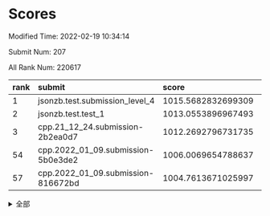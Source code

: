 # Scores

Modified Time: 2022-02-19 10:34:14

Submit Num: 207

All Rank Num: 220617

| rank |               submit               |       score        |       sigma        | pk_num |
| :--- | :--------------------------------- | :----------------- | :----------------- | :----- |
| 1    | jsonzb.test.submission_level_4     | 1015.5682832699309 | 0.8696496092315769 | 4262   |
| 2    | jsonzb.test.test_1                 | 1013.0553896967493 | 0.8154804140926223 | 4257   |
| 3    | cpp.21_12_24.submission-2b2ea0d7   | 1012.2692796731735 | 0.7809040372599371 | 4268   |
| 54   | cpp.2022_01_09.submission-5b0e3de2 | 1006.0069654788637 | 0.7234397788564366 | 4267   |
| 57   | cpp.2022_01_09.submission-816672bd | 1004.7613671025997 | 0.718872505652675  | 4268   |


<details>
<summary>全部</summary>

| rank |                 submit                 |       score        |       sigma        | pk_num |
| :--- | :------------------------------------- | :----------------- | :----------------- | :----- |
| 1    | jsonzb.test.submission_level_4         | 1015.5682832699309 | 0.8696496092315769 | 4262   |
| 2    | jsonzb.test.test_1                     | 1013.0553896967493 | 0.8154804140926223 | 4257   |
| 3    | cpp.21_12_24.submission-2b2ea0d7       | 1012.2692796731735 | 0.7809040372599371 | 4268   |
| 4    | gobigger.level_3.submission_level_3_19 | 1011.8185180376915 | 0.7840523436712885 | 4263   |
| 5    | gobigger.level_3.submission_level_3_4  | 1011.3538061698687 | 0.7706104576112991 | 4262   |
| 6    | gobigger.level_3.submission_level_3_2  | 1011.1679332071167 | 0.7966352466632967 | 4266   |
| 7    | gobigger.level_3.submission_level_3_32 | 1011.1040257773117 | 0.7714584766001187 | 4266   |
| 8    | gobigger.level_3.submission_level_3_35 | 1010.9861079092561 | 0.7673830422653476 | 4265   |
| 9    | gobigger.level_3.submission_level_3_25 | 1010.9530523091094 | 0.7562361242539803 | 4262   |
| 10   | gobigger.level_3.submission_level_3_27 | 1010.8402353415702 | 0.7820140182615961 | 4264   |
| 11   | gobigger.level_3.submission_level_3_12 | 1010.8362833744992 | 0.7419893033819062 | 4263   |
| 12   | gobigger.level_3.submission_level_3_47 | 1010.7665638712507 | 0.7573645599861749 | 4259   |
| 13   | gobigger.level_3.submission_level_3_10 | 1010.7570447245402 | 0.7614604090840549 | 4261   |
| 14   | gobigger.level_3.submission_level_3_17 | 1010.7246153974985 | 0.7624747821309236 | 4263   |
| 15   | gobigger.level_3.submission_level_3_7  | 1010.6796603591713 | 0.7754720689138045 | 4264   |
| 16   | gobigger.level_3.submission_level_3_15 | 1010.6647555055548 | 0.7797037021018989 | 4261   |
| 17   | gobigger.level_3.submission_level_3_29 | 1010.4121968932166 | 0.7318499572247231 | 4265   |
| 18   | gobigger.level_3.submission_level_3_48 | 1010.4094879110314 | 0.7703890379356325 | 4263   |
| 19   | gobigger.level_3.submission_level_3_33 | 1010.4005593640384 | 0.7764464431167035 | 4263   |
| 20   | gobigger.level_3.submission_level_3_22 | 1010.3924468178606 | 0.7589621095642037 | 4264   |
| 21   | gobigger.level_3.submission_level_3_36 | 1010.3603901759877 | 0.7373426580996087 | 4265   |
| 22   | gobigger.level_3.submission_level_3_46 | 1010.1788854946886 | 0.7666314849531735 | 4262   |
| 23   | gobigger.level_3.submission_level_3_44 | 1010.1340072244244 | 0.7708246833799282 | 4261   |
| 24   | gobigger.level_3.submission_level_3_5  | 1010.1218911612841 | 0.7587533023120178 | 4269   |
| 25   | gobigger.level_3.submission_level_3_14 | 1010.0623395581063 | 0.741105197598803  | 4268   |
| 26   | gobigger.level_3.submission_level_3_37 | 1010.0412154678119 | 0.7560188693215024 | 4268   |
| 27   | gobigger.level_3.submission_level_3_8  | 1010.0213108263472 | 0.7601518592414956 | 4266   |
| 28   | gobigger.level_3.submission_level_3_45 | 1009.923245471727  | 0.7588390734250177 | 4260   |
| 29   | gobigger.level_3.submission_level_3_6  | 1009.8461065133384 | 0.7525084039010909 | 4263   |
| 30   | gobigger.level_3.submission_level_3_13 | 1009.8172723552397 | 0.7585305668964509 | 4263   |
| 31   | gobigger.level_3.submission_level_3_9  | 1009.8153222333403 | 0.7724799081540087 | 4267   |
| 32   | gobigger.level_3.submission_level_3_1  | 1009.7731904625658 | 0.763751230814613  | 4263   |
| 33   | gobigger.level_3.submission_level_3_34 | 1009.7152289301473 | 0.7333064665420715 | 4261   |
| 34   | gobigger.level_3.submission_level_3_0  | 1009.711850788219  | 0.7654076930827904 | 4267   |
| 35   | gobigger.level_3.submission_level_3_21 | 1009.6566391391874 | 0.7688593568411795 | 4260   |
| 36   | gobigger.level_3.submission_level_3_39 | 1009.6493400453948 | 0.7490257797038918 | 4264   |
| 37   | gobigger.level_3.submission_level_3_43 | 1009.5159692141123 | 0.7525359375700275 | 4266   |
| 38   | gobigger.level_3.submission_level_3_49 | 1009.5027305783965 | 0.7602363419421486 | 4262   |
| 39   | gobigger.level_3.submission_level_3_11 | 1009.4834997576318 | 0.7455619622816815 | 4265   |
| 40   | gobigger.level_3.submission_level_3_38 | 1009.4307198877489 | 0.7611295128290689 | 4264   |
| 41   | gobigger.level_3.submission_level_3_23 | 1009.3435022138897 | 0.7237461728885434 | 4264   |
| 42   | gobigger.level_3.submission_level_3_26 | 1009.3368670350195 | 0.7574024759736238 | 4263   |
| 43   | gobigger.level_3.submission_level_3_16 | 1009.2699404628124 | 0.7559233332740488 | 4264   |
| 44   | gobigger.level_3.submission_level_3_41 | 1009.2431781638379 | 0.7563674722304934 | 4262   |
| 45   | gobigger.level_3.submission_level_3_30 | 1009.2269782152979 | 0.7358179552555962 | 4268   |
| 46   | gobigger.level_3.submission_level_3_40 | 1009.1917373715179 | 0.7550399258065094 | 4263   |
| 47   | gobigger.level_3.submission_level_3_42 | 1009.1147135981371 | 0.7297468150310903 | 4265   |
| 48   | gobigger.level_3.submission_level_3_31 | 1009.040545762428  | 0.7495573128044538 | 4262   |
| 49   | gobigger.level_3.submission_level_3_24 | 1009.0307784853768 | 0.7623777694756643 | 4262   |
| 50   | gobigger.level_3.submission_level_3_28 | 1008.8379938554989 | 0.7648421939978864 | 4267   |
| 51   | gobigger.level_3.submission_level_3_18 | 1008.7377397561601 | 0.7457899000385853 | 4259   |
| 52   | gobigger.level_3.submission_level_3_20 | 1008.337323988042  | 0.7467732404335405 | 4263   |
| 53   | gobigger.level_3.submission_level_3_3  | 1008.1671366073007 | 0.7400452906834933 | 4259   |
| 54   | cpp.2022_01_09.submission-5b0e3de2     | 1006.0069654788637 | 0.7234397788564366 | 4267   |
| 55   | gobigger.level_1.submission_level_1_43 | 1005.3508135612155 | 0.7250122686347966 | 4256   |
| 56   | gobigger.level_1.submission_level_1_36 | 1004.8525987527295 | 0.7121821629168638 | 4260   |
| 57   | cpp.2022_01_09.submission-816672bd     | 1004.7613671025997 | 0.718872505652675  | 4268   |
| 58   | gobigger.level_1.submission_level_1_45 | 1004.6112937289607 | 0.7243183314575321 | 4260   |
| 59   | gobigger.level_1.submission_level_1_34 | 1004.5855378578008 | 0.7220956635909529 | 4261   |
| 60   | gobigger.level_1.submission_level_1_7  | 1004.5029777364858 | 0.7200756905370572 | 4268   |
| 61   | gobigger.level_1.submission_level_1_21 | 1004.4260610010223 | 0.7189554403442117 | 4263   |
| 62   | gobigger.level_1.submission_level_1_42 | 1004.2578934728177 | 0.7237565256643884 | 4266   |
| 63   | gobigger.level_1.submission_level_1_23 | 1004.2102066472289 | 0.7217636985122181 | 4266   |
| 64   | gobigger.level_1.submission_level_1_26 | 1004.1788357521702 | 0.7052886731431615 | 4263   |
| 65   | gobigger.level_1.submission_level_1_0  | 1004.1510280759343 | 0.7205951827704332 | 4263   |
| 66   | gobigger.level_1.submission_level_1_25 | 1004.0193006109355 | 0.7196767329458377 | 4261   |
| 67   | gobigger.level_1.submission_level_1_38 | 1003.9811282058547 | 0.7119638625363727 | 4261   |
| 68   | gobigger.level_1.submission_level_1_46 | 1003.9523841592303 | 0.7208301644001901 | 4262   |
| 69   | gobigger.level_1.submission_level_1_15 | 1003.8148287020026 | 0.7112110432885407 | 4263   |
| 70   | gobigger.level_1.submission_level_1_37 | 1003.6437763297994 | 0.7098024149834169 | 4259   |
| 71   | gobigger.level_1.submission_level_1_30 | 1003.6367218190434 | 0.703039640722423  | 4264   |
| 72   | gobigger.level_1.submission_level_1_20 | 1003.590308833377  | 0.7150783628816171 | 4268   |
| 73   | gobigger.level_1.submission_level_1_40 | 1003.5465793727569 | 0.7259631517363794 | 4262   |
| 74   | gobigger.level_1.submission_level_1_17 | 1003.5341962990179 | 0.7202664101618979 | 4261   |
| 75   | gobigger.level_1.submission_level_1_1  | 1003.5303660126799 | 0.7090481656356397 | 4256   |
| 76   | gobigger.level_1.submission_level_1_10 | 1003.5213844239357 | 0.7151422625232602 | 4261   |
| 77   | gobigger.level_1.submission_level_1_8  | 1003.5118616546216 | 0.711806138596125  | 4271   |
| 78   | gobigger.level_1.submission_level_1_29 | 1003.4641112035597 | 0.724742663989477  | 4259   |
| 79   | gobigger.level_1.submission_level_1_32 | 1003.2791555671372 | 0.7192022360061804 | 4260   |
| 80   | gobigger.level_1.submission_level_1_41 | 1003.2730416697449 | 0.7088737132443528 | 4261   |
| 81   | gobigger.level_1.submission_level_1_6  | 1003.2714429953032 | 0.718901059407298  | 4260   |
| 82   | gobigger.level_1.submission_level_1_31 | 1003.2603172921164 | 0.7185862805353874 | 4268   |
| 83   | gobigger.level_1.submission_level_1_3  | 1003.1964651370015 | 0.7139692679228826 | 4259   |
| 84   | gobigger.level_1.submission_level_1_22 | 1003.0586197289923 | 0.7165577165962395 | 4265   |
| 85   | gobigger.level_1.submission_level_1_9  | 1003.0417792877888 | 0.7224090800642494 | 4264   |
| 86   | gobigger.level_1.submission_level_1_28 | 1003.0200019409476 | 0.7145665779913839 | 4266   |
| 87   | gobigger.level_1.submission_level_1_24 | 1002.992359214254  | 0.7220914173428551 | 4258   |
| 88   | gobigger.level_1.submission_level_1_11 | 1002.9553721349287 | 0.7180143442707717 | 4258   |
| 89   | gobigger.level_1.submission_level_1_16 | 1002.9542828080208 | 0.721436176591905  | 4262   |
| 90   | gobigger.level_1.submission_level_1_44 | 1002.8672893647924 | 0.711349110560076  | 4265   |
| 91   | gobigger.level_1.submission_level_1_2  | 1002.8414011182434 | 0.7087169914726222 | 4263   |
| 92   | gobigger.level_1.submission_level_1_12 | 1002.794695129052  | 0.7156763717863702 | 4266   |
| 93   | gobigger.level_1.submission_level_1_39 | 1002.768477442832  | 0.716961452243087  | 4262   |
| 94   | gobigger.level_1.submission_level_1_18 | 1002.7314351585529 | 0.6993970871050833 | 4264   |
| 95   | gobigger.level_1.submission_level_1_5  | 1002.6278018310294 | 0.7205032353556694 | 4266   |
| 96   | gobigger.level_1.submission_level_1_47 | 1002.5585411036635 | 0.7263672017343304 | 4255   |
| 97   | gobigger.level_1.submission_level_1_33 | 1002.5006521922578 | 0.709241380105354  | 4264   |
| 98   | gobigger.level_1.submission_level_1_27 | 1002.4993982159408 | 0.7133252650292641 | 4262   |
| 99   | gobigger.level_1.submission_level_1_13 | 1002.4984019801013 | 0.7252113049642259 | 4260   |
| 100  | gobigger.level_1.submission_level_1_49 | 1002.4828157094197 | 0.7156755582735435 | 4263   |
| 101  | gobigger.level_1.submission_level_1_48 | 1002.3579998549725 | 0.7194099545910309 | 4265   |
| 102  | gobigger.level_1.submission_level_1_14 | 1002.3578191828988 | 0.71797783828652   | 4262   |
| 103  | gobigger.level_1.submission_level_1_35 | 1002.2940272476682 | 0.7109269583048038 | 4261   |
| 104  | gobigger.level_1.submission_level_1_19 | 1001.5541193341444 | 0.7057411544871444 | 4262   |
| 105  | gobigger.level_1.submission_level_1_4  | 1000.9322638980956 | 0.7118494505014331 | 4261   |
| 106  | gobigger.random.submission_random_21   | 997.6545353113618  | 0.7021653120563991 | 4266   |
| 107  | gobigger.random.submission_random_14   | 997.5302416083531  | 0.7079286838010702 | 4263   |
| 108  | gobigger.random.submission_random_38   | 997.1816936805374  | 0.7033937445177983 | 4266   |
| 109  | gobigger.random.submission_random_41   | 997.1275046684198  | 0.7055879159385139 | 4261   |
| 110  | gobigger.random.submission_random_17   | 997.121190232363   | 0.7126035895641383 | 4263   |
| 111  | gobigger.random.submission_random_37   | 996.8795369039625  | 0.721757332664445  | 4265   |
| 112  | gobigger.random.submission_random_9    | 996.6583403995853  | 0.7117932383949627 | 4264   |
| 113  | gobigger.random.submission_random_48   | 996.645888081093   | 0.7099133669574218 | 4265   |
| 114  | gobigger.random.submission_random_44   | 996.4445070859524  | 0.7105949915411147 | 4262   |
| 115  | gobigger.random.submission_random_10   | 996.4221897259642  | 0.714281961047298  | 4265   |
| 116  | gobigger.random.submission_random_49   | 996.4082160560785  | 0.7054908238686174 | 4266   |
| 117  | gobigger.random.submission_random_13   | 996.3262899867136  | 0.7277193326471348 | 4262   |
| 118  | gobigger.random.submission_random_47   | 996.2775912224993  | 0.6928416726491197 | 4261   |
| 119  | gobigger.random.submission_random_7    | 996.2332017837961  | 0.7073967791560585 | 4265   |
| 120  | gobigger.random.submission_random_28   | 996.2260737484452  | 0.7201554022745899 | 4269   |
| 121  | gobigger.random.submission_random_3    | 996.1468567098251  | 0.711947225723774  | 4263   |
| 122  | gobigger.random.submission_random_34   | 996.1190301490032  | 0.7221411246174729 | 4262   |
| 123  | gobigger.random.submission_random_35   | 996.0896980661107  | 0.7063761779693383 | 4272   |
| 124  | gobigger.random.submission_random_5    | 996.0656910586424  | 0.7153014847786207 | 4262   |
| 125  | gobigger.random.submission_random_40   | 996.0249723689259  | 0.7092858617248217 | 4261   |
| 126  | gobigger.random.submission_random_12   | 995.9824848473334  | 0.7238011363262674 | 4261   |
| 127  | gobigger.random.submission_random_23   | 995.9518140298107  | 0.7068946825424679 | 4260   |
| 128  | gobigger.random.submission_random_46   | 995.8897817741449  | 0.7109261678773314 | 4267   |
| 129  | gobigger.random.submission_random_11   | 995.8481140358803  | 0.7312683579678997 | 4264   |
| 130  | gobigger.random.submission_random_6    | 995.8173379345338  | 0.7250335066716391 | 4260   |
| 131  | gobigger.random.submission_random_36   | 995.7825002255613  | 0.7029421802817132 | 4256   |
| 132  | gobigger.random.submission_random_45   | 995.7738252074563  | 0.7213249835763582 | 4264   |
| 133  | gobigger.random.submission_random_33   | 995.773808187607   | 0.7274514889700908 | 4263   |
| 134  | gobigger.random.submission_random_42   | 995.7426041078522  | 0.7153388442232307 | 4263   |
| 135  | gobigger.random.submission_random_1    | 995.7305385468152  | 0.7059940086451457 | 4263   |
| 136  | gobigger.random.submission_random_19   | 995.667851990832   | 0.7066803481938718 | 4265   |
| 137  | gobigger.random.submission_random_29   | 995.6442787517988  | 0.7099776791575603 | 4266   |
| 138  | gobigger.random.submission_random_16   | 995.6071631400738  | 0.7250304679553352 | 4264   |
| 139  | gobigger.random.submission_random_30   | 995.6038152172235  | 0.7223341474519371 | 4263   |
| 140  | gobigger.random.submission_random_39   | 995.5323247999044  | 0.7024332490249894 | 4256   |
| 141  | gobigger.random.submission_random_27   | 995.4904577588102  | 0.7008277904098353 | 4264   |
| 142  | gobigger.random.submission_random_25   | 995.4608563332538  | 0.728367522860354  | 4264   |
| 143  | gobigger.random.submission_random_26   | 995.3746885321614  | 0.723208204960191  | 4264   |
| 144  | gobigger.random.submission_random_18   | 995.3683711832355  | 0.7089715876412739 | 4259   |
| 145  | gobigger.random.submission_random_20   | 995.3378553250445  | 0.7213120368934659 | 4260   |
| 146  | gobigger.random.submission_random_2    | 995.3047943540663  | 0.7194097244299138 | 4258   |
| 147  | gobigger.random.submission_random_15   | 995.1244910743973  | 0.7182628842260206 | 4258   |
| 148  | gobigger.random.submission_random_24   | 995.0586264307752  | 0.7365880877399674 | 4268   |
| 149  | gobigger.random.submission_random_22   | 995.0374914755021  | 0.7028230970676995 | 4265   |
| 150  | gobigger.random.submission_random_32   | 994.9893930550191  | 0.6977223494798882 | 4261   |
| 151  | gobigger.random.submission_random_4    | 994.8820740581361  | 0.703297329548927  | 4261   |
| 152  | gobigger.random.submission_random_43   | 994.7842564862999  | 0.7170868897207062 | 4265   |
| 153  | gobigger.random.submission_random_8    | 994.7542410752843  | 0.7179042251540101 | 4258   |
| 154  | gobigger.level_2.submission_level_2_17 | 994.6746625030419  | 0.7250854234368811 | 4266   |
| 155  | gobigger.random.submission_random_31   | 994.3248866711648  | 0.7221221344696629 | 4267   |
| 156  | gobigger.random.submission_random_0    | 994.218934470498   | 0.7054466635812457 | 4264   |
| 157  | gobigger.level_2.submission_level_2_38 | 993.8789482136825  | 0.7289004790362259 | 4261   |
| 158  | gobigger.level_2.submission_level_2_11 | 993.7597235912261  | 0.7317415323710865 | 4261   |
| 159  | gobigger.level_2.submission_level_2_13 | 993.7397976935094  | 0.7301998837822363 | 4265   |
| 160  | gobigger.level_2.submission_level_2_41 | 993.6280274970148  | 0.7472488660120461 | 4265   |
| 161  | gobigger.level_2.submission_level_2_6  | 993.3488121368409  | 0.7307604676050136 | 4262   |
| 162  | gobigger.level_2.submission_level_2_10 | 993.2399756526395  | 0.7410933393487105 | 4263   |
| 163  | gobigger.level_2.submission_level_2_26 | 993.2221062398175  | 0.7250935760922104 | 4267   |
| 164  | gobigger.level_2.submission_level_2_24 | 993.1009522764141  | 0.7508243442825903 | 4266   |
| 165  | gobigger.level_2.submission_level_2_12 | 992.837628924829   | 0.7428627276542453 | 4267   |
| 166  | gobigger.level_2.submission_level_2_16 | 992.7644069247707  | 0.7396645805974121 | 4263   |
| 167  | gobigger.level_2.submission_level_2_30 | 992.750044403932   | 0.7504289641501454 | 4261   |
| 168  | gobigger.level_2.submission_level_2_27 | 992.6779015227736  | 0.7410529097419659 | 4263   |
| 169  | gobigger.level_2.submission_level_2_39 | 992.6576998176824  | 0.7409947273844089 | 4267   |
| 170  | gobigger.level_2.submission_level_2_45 | 992.4837684503465  | 0.7349404621159354 | 4263   |
| 171  | gobigger.level_2.submission_level_2_23 | 992.385537249809   | 0.7257588666879058 | 4267   |
| 172  | gobigger.level_2.submission_level_2_37 | 992.2682810590904  | 0.7486859171557649 | 4260   |
| 173  | gobigger.level_2.submission_level_2_7  | 992.2672165363326  | 0.741432530651369  | 4257   |
| 174  | gobigger.level_2.submission_level_2_4  | 992.2612393819206  | 0.7404960217379939 | 4263   |
| 175  | gobigger.level_2.submission_level_2_19 | 992.1902295174364  | 0.7306906975575527 | 4266   |
| 176  | gobigger.level_2.submission_level_2_29 | 992.1681556037696  | 0.7464476012956563 | 4265   |
| 177  | gobigger.level_2.submission_level_2_0  | 992.1166360071007  | 0.7476438875213713 | 4262   |
| 178  | gobigger.level_2.submission_level_2_3  | 992.100982092436   | 0.7518008919020079 | 4268   |
| 179  | gobigger.level_2.submission_level_2_44 | 992.0714942041311  | 0.7278538306314708 | 4261   |
| 180  | gobigger.level_2.submission_level_2_18 | 991.9814767430659  | 0.7425470454803212 | 4263   |
| 181  | gobigger.level_2.submission_level_2_46 | 991.9682921228725  | 0.7534159675259133 | 4264   |
| 182  | gobigger.level_2.submission_level_2_20 | 991.9461448220246  | 0.7788635086134411 | 4268   |
| 183  | gobigger.level_2.submission_level_2_33 | 991.8708037569434  | 0.7656429355045844 | 4261   |
| 184  | gobigger.level_2.submission_level_2_21 | 991.7487942346461  | 0.7115168761275582 | 4261   |
| 185  | gobigger.level_2.submission_level_2_40 | 991.7406535019679  | 0.7389724685234911 | 4264   |
| 186  | gobigger.level_2.submission_level_2_1  | 991.724131406894   | 0.7636196852614298 | 4263   |
| 187  | gobigger.level_2.submission_level_2_47 | 991.6784789832733  | 0.7436824097228539 | 4263   |
| 188  | gobigger.level_2.submission_level_2_34 | 991.5893574430228  | 0.7593838293049373 | 4267   |
| 189  | gobigger.level_2.submission_level_2_8  | 991.5193467042409  | 0.7683577955972288 | 4263   |
| 190  | gobigger.level_2.submission_level_2_49 | 991.4955085083195  | 0.775504258755786  | 4260   |
| 191  | gobigger.level_2.submission_level_2_2  | 991.4707462381999  | 0.747937641552691  | 4262   |
| 192  | gobigger.level_2.submission_level_2_32 | 991.4009062138384  | 0.7477161405155827 | 4263   |
| 193  | gobigger.level_2.submission_level_2_22 | 991.3408934391455  | 0.7497471335238606 | 4268   |
| 194  | gobigger.level_2.submission_level_2_15 | 991.3010515246767  | 0.7333621738512799 | 4262   |
| 195  | gobigger.level_2.submission_level_2_31 | 991.2897164274513  | 0.749126998007149  | 4261   |
| 196  | gobigger.level_2.submission_level_2_9  | 991.2344787663696  | 0.7759913546821942 | 4268   |
| 197  | gobigger.level_2.submission_level_2_42 | 991.0041135510901  | 0.7459866722342103 | 4262   |
| 198  | gobigger.level_2.submission_level_2_43 | 990.8884705313512  | 0.7708477975811349 | 4264   |
| 199  | gobigger.level_2.submission_level_2_25 | 990.8794103337672  | 0.742023686293109  | 4258   |
| 200  | gobigger.level_2.submission_level_2_48 | 990.8754836355043  | 0.7642357775776156 | 4259   |
| 201  | gobigger.level_2.submission_level_2_28 | 990.7441282069717  | 0.7721034139137811 | 4268   |
| 202  | gobigger.level_2.submission_level_2_36 | 990.6014807747051  | 0.7636002679655178 | 4259   |
| 203  | gobigger.level_2.submission_level_2_5  | 990.5669173516003  | 0.7489385826891198 | 4264   |
| 204  | gobigger.level_2.submission_level_2_14 | 990.0284698501105  | 0.7585339840041522 | 4265   |
| 205  | gobigger.level_2.submission_level_2_35 | 989.8232447082793  | 0.7888514634230366 | 4266   |
| 206  | gobigger.none.submission_none_1        | 979.4095583966342  | 1.1933413083799707 | 4261   |
| 207  | gobigger.none.submission_none_0        | 977.6605446224567  | 1.330419886991722  | 4264   |

</details>